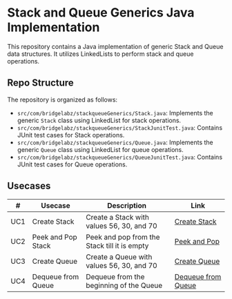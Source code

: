 # Stack and Queue Generics Java Implementation

This repository contains a Java implementation of generic Stack and Queue data structures. It utilizes LinkedLists to perform stack and queue operations.

## Repo Structure

The repository is organized as follows:

- `src/com/bridgelabz/stackqueueGenerics/Stack.java`: Implements the generic `Stack` class using LinkedList for stack operations.
- `src/com/bridgelabz/stackqueueGenerics/StackJunitTest.java`: Contains JUnit test cases for Stack operations.
- `src/com/bridgelabz/stackqueueGenerics/Queue.java`: Implements the generic `Queue` class using LinkedList for queue operations.
- `src/com/bridgelabz/stackqueueGenerics/QueueJunitTest.java`: Contains JUnit test cases for Queue operations.

## Usecases

| # | Usecase           | Description                                   | Link                                    |
|---|-------------------|-----------------------------------------------|-----------------------------------------|
| UC1 | Create Stack      | Create a Stack with values 56, 30, and 70     | [Create Stack](https://github.com/aDHIxx/StackQueueGenerics/tree/UC1_Create_Stack_Using_LinkedList/SnackQueueGenerics/src) |
| UC2 | Peek and Pop Stack| Peek and pop from the Stack till it is empty  | [Peek and Pop](https://github.com/aDHIxx/StackQueueGenerics/tree/UC2_Peak_And_Pop_Till_Empty/SnackQueueGenerics/src) |
| UC3 | Create Queue      | Create a Queue with values 56, 30, and 70     | [Create Queue](https://github.com/aDHIxx/StackQueueGenerics/tree/UC3_Create_Queue_With_LinkedList_Enqueue/SnackQueueGenerics/src) |
| UC4 | Dequeue from Queue| Dequeue from the beginning of the Queue       | [Dequeue from Queue](https://github.com/aDHIxx/StackQueueGenerics/tree/UC4_Create_Queue_With_LinkedList_Enqueue_Dequeue/SnackQueueGenerics/src) |